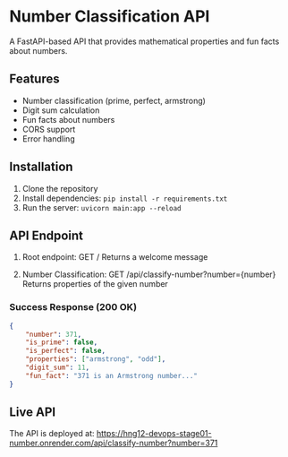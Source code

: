 # Number Classification API

A FastAPI-based API that provides mathematical properties and fun facts about numbers.

## Features

- Number classification (prime, perfect, armstrong)
- Digit sum calculation
- Fun facts about numbers
- CORS support
- Error handling

## Installation

1. Clone the repository
2. Install dependencies: `pip install -r requirements.txt`
3. Run the server: `uvicorn main:app --reload`

## API Endpoint

1. Root endpoint:
   GET /
   Returns a welcome message

2. Number Classification:
   GET /api/classify-number?number={number}
   Returns properties of the given number

### Success Response (200 OK)
```json
{
    "number": 371,
    "is_prime": false,
    "is_perfect": false,
    "properties": ["armstrong", "odd"],
    "digit_sum": 11,
    "fun_fact": "371 is an Armstrong number..."
}
```

## Live API

The API is deployed at: https://hng12-devops-stage01-number.onrender.com/api/classify-number?number=371

